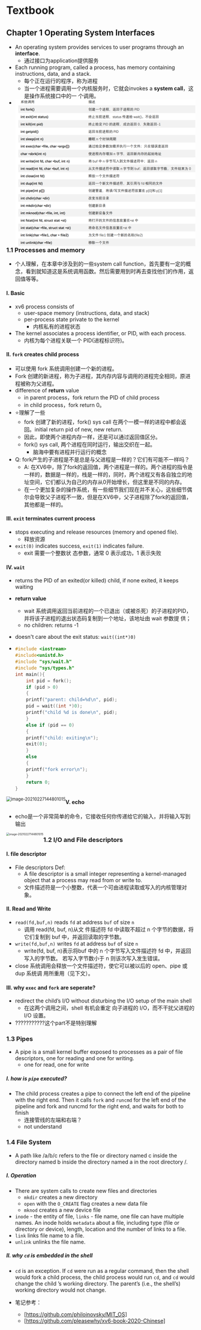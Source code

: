 # Textbook

## Chapter 1 Operating System Interfaces

+ An operating system provides services to user programs through an **interface**.
  + 通过接口为application提供服务
+ Each running program, called a process, has memory containing instructions, data, and a stack.
  + 每个正在运行的程序，称为进程
  + 当一个进程需要调用一个内核服务时，它就会invokes a **system call**，这是操作系统接口中的一 个调用。
+ <img src="./Image/Fig_1.png" align="left" alt="image-20210227144801015" style="zoom:50%;" />



### 1.1 Processes and memory

+ 个人理解，在本章中涉及到的一些system call function，首先要有一定的概念，看到就知道这是系统调用函数。然后需要用到时再去查找他们的作用，返回值等等。

#### I. Basic

+ xv6 process consists of
  + user-space memory (instructions, data, and stack)
  + per-process state private to the kernel
    + 内核私有的进程状态
+ The kernel associates a process identifier, or PID, with each process.
  + 内核为每个进程关联一个 PID(进程标识符)。

#### II. `fork` creates child process

+ 可以使用 fork 系统调用创建一个新的进程。
+ Fork 创建的新进程，称为子进程，其内存内容与调用的进程完全相同，原进程被称为父进程。
+ difference of **return** value
  + in parent process，fork return the PID of child process
  + in child process，fork return 0。
+ ⭐理解了一些
  + fork 创建了新的进程，fork() sys call 在两个一模一样的进程中都会返回。initial return pid of new, new return. 
  + 因此，即使两个进程内存一样，还是可以通过返回值区分。
  + fork() sys call, 两个进程在同时运行，输出交织在一起。
    + 脑海中要有进程并行运行的概念
+ Q: fork产生的子进程是不是总是与父进程是一样的？它们有可能不一样吗？
  + A: 在XV6中，除了fork的返回值，两个进程是一样的。两个进程的指令是一样的，数据是一样的，栈是一样的，同时，两个进程又有各自独立的地址空间，它们都认为自己的内存从0开始增长，但这里是不同的内存。 
  + 在一个更加复杂的操作系统，有一些细节我们现在并不关心，这些细节偶尔会导致父子进程不一致，但是在XV6中，父子进程除了fork的返回值，其他都是一样的。

#### III. `exit` terminates current process

+ stops executing and release resources (memory and opened file).
  + 释放资源
+ `exit(0)` indicates success, `exit(1)` indicates failure.
  + exit 需要一个整数状 态参数，通常 0 表示成功，1 表示失败

#### IV. `wait`

+ returns the PID of an exited(or killed) child, if none exited, it keeps waiting

+ **return value** 
  + wait 系统调用返回当前进程的一个已退出（或被杀死）的子进程的PID，并将该子进程的退出状态码复制到一个地址，该地址由 wait 参数提 供；
  + no children: returns -1

+ doesn't care about the exit status: `wait((int*)0)`

+ ```c++
  #include <iostream>
  #include<unistd.h>
  #include "sys/wait.h"
  #include "sys/types.h"
  int main(){
      int pid = fork();
      if (pid > 0)
      {
      printf("parent: child=%d\n", pid);
      pid = wait((int *)0);
      printf("child %d is done\n", pid);
      }
      else if (pid == 0)
      {
      printf("child: exiting\n");
      exit(0);
      }
      else
      {
      printf("fork error\n");
      }
      return 0;
  }
  ```


<img src="./Image/Fig_2.png" align="left" alt="image-20210227144801015" style="zoom:80%;" />

#### V. echo

+ echo是一个非常简单的命令，它接收任何你传递给它的输入，并将输入写到输出

<img src="./Image/Fig_3.png" align="left" alt="image-20210227144801015" style="zoom:50%;" />



### 1.2 I/O and File descriptors

#### I. file descriptor

+ File descriptors Def:
  + A file descriptor is a small integer representing a kernel-managed object that a process may read from or write to.
  + 文件描述符是一个小整数，代表一个可由进程读取或写入的内核管理对象。

#### II. Read and Write

+ `read(fd,buf,n)` reads `fd` at address `buf` of size `n`
  + 调用 read(fd, buf, n)从文 件描述符 fd 中读取不超过 n 个字节的数据，将它们复制到 buf 中，并返回读取的字节数。
+ `write(fd,buf,n)` writes `fd` at address `buf` of size `n`
  + write(fd, buf, n)表示将buf 中的 n 个字节写入文件描述符 fd 中，并返回写入的字节数。 若写入字节数小于 n 则该次写入发生错误。
+ close 系统调用会释放一个文件描述符，使它可以被以后的 open、pipe 或 dup 系统调 用所重用（见下文）。

#### III. why `exec` and `fork` are seperate?

+ redirect the child’s I/O without disturbing the I/O setup of the main shell
  + 在这两个调用之间，shell 有机会重定 向子进程的 I/O，而不干扰父进程的 I/O 设置。
+ ???????????这个part不是特别理解

### 1.3 Pipes

+ A pipe is a small kernel buffer exposed to processes as a pair of file descriptors, one for reading and one for writing.
  + one for read, one for write

##### I. how is `pipe` executed?

+ The child process creates a pipe to connect the left end of the pipeline with the right end. Then it calls `fork` and `runcmd` for the left end of the pipeline and fork and runcmd for the right end, and waits for both to finish
  + 连接管线的左端和右端？
  + not understand

### 1.4 File System

+ A path like /a/b/c refers to the file or directory named c inside the directory named b inside the directory named a in the root directory /.

##### I. Operation

+ There are system calls to create new files and directories
  + `mkdir` creates a new directory
  + `open` with the `O_CREATE` flag creates a new data file
  + `mknod` creates a new device file
+ `inode` - the entity of file, `links` - file name, one file can have multiple names. An inode holds `metadata` about a file, including type (file or directory or device), length, location and the number of links to a file.
+ `link` links file name to a file.
+ `unlink` unlinks the file name.

##### II. why `cd` is embedded in the shell

+ `cd` is an exception. If `cd` were run as a regular command, then the shell would fork a child process, the child process would run `cd`, and `cd` would change the child ’s working directory. The parent’s (i.e., the shell’s) working directory would not change.

+ 笔记参考：
  + [https://github.com/philoinovsky/MIT_OS]
  + [https://github.com/pleasewhy/xv6-book-2020-Chinese]

